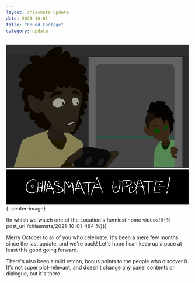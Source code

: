 ```yaml
---
layout: chiasmata_update
date: 2021-10-01
title: "Found-Footage"
category: update
---
```


![update image](/chiasmata/images/update/update_splash%202021-10-01.png){:.center-image}

[In which we watch one of the Location's funniest home videos!]({% post_url /chiasmata/2021-10-01-484 %}})

Merry October to all of you who celebrate. It's been a mere few months since the last update, and we're back! Let's hope I can keep up a pace at least this good going forward.

There's also been a mild retcon, bonus points to the people who discover it. It's not super plot-relevant, and doesn't change any panel contents or dialogue, but it's there.
